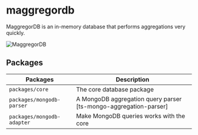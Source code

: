 # maggregordb
MaggregorDB is an in-memory database that performs aggregations very quickly.

![MaggregorDB](https://github.com/estebgonza/maggregordb/actions/workflows/tests.yaml/badge.svg)

## Packages

| Packages           | Description |
|--------------------|-------------|
| `packages/core`    | The core database package |
| `packages/mongodb-parser`  | A MongoDB aggregation query parser [ts-mongo-aggregation-parser] |
| `packages/mongodb-adapter` | Make MongoDB queries works with the core |

